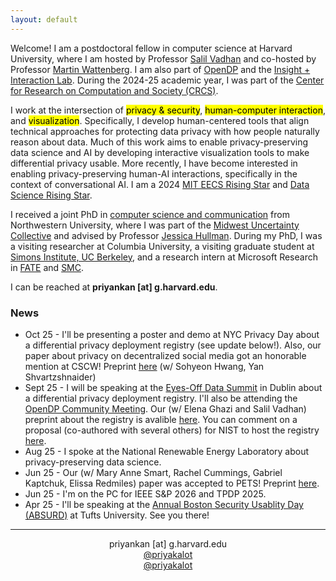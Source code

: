```yaml
---
layout: default
---
```

Welcome! I am a postdoctoral fellow in computer science at Harvard University, where I am hosted by Professor <a href="https://salil.seas.harvard.edu/" target="_blank">Salil Vadhan</a> and co-hosted by Professor <a href="https://www.bewitched.com/" target="_blank">Martin Wattenberg</a>. I am also part of <a href="https://opendp.org/" target="_blank">OpenDP</a> and the <a href="https://insight.seas.harvard.edu/" target="_blank">Insight + Interaction Lab</a>. During the 2024-25 academic year, I was part of the <a href="https://crcs.seas.harvard.edu/news/2025/05/crcs-closes-after-20-years" target="_blank">Center for Research on Computation and Society (CRCS)</a>.

I work at the intersection of <mark>privacy & security</mark>, <mark>human-computer interaction</mark>, and <mark>visualization</mark>. Specifically, I develop human-centered tools that align technical approaches for protecting data privacy with how people naturally reason about data. Much of this work aims to enable privacy-preserving data science and AI by developing interactive visualization tools to make differential privacy usable. More recently, I have become interested in enabling privacy-preserving human-AI interactions, specifically in the context of conversational AI. I am a 2024 <a href="https://risingstars-eecs.mit.edu/" target="_blank">MIT EECS Rising Star</a> and <a href="https://datascience.ucsd.edu/rising-stars-in-data-science/" target="_blank">Data Science Rising Star</a>. 

I received a joint PhD in <a href="https://tsb.northwestern.edu/" target="_blank">computer science and communication</a> from Northwestern University, where I was part of the <a href="https://mucollective.northwestern.edu/" target="_blank">Midwest Uncertainty Collective</a> and advised by Professor <a href="http://users.eecs.northwestern.edu/~jhullman/" target="_blank">Jessica Hullman</a>. During my PhD, I was a visiting researcher at Columbia University, a visiting graduate student at <a href="https://simons.berkeley.edu/programs/datadriven2022" target="_blank">Simons Institute, UC Berkeley</a>, and a research intern at Microsoft Research in <a href="https://www.microsoft.com/en-us/research/theme/fate/" target="_blank">FATE</a> and <a href="https://socialmediacollective.org/" target="_blank">SMC</a>.

I can be reached at **priyankan [at] g.harvard.edu**.

### News
* Oct 25 - I'll be presenting a poster and demo at NYC Privacy Day about a differential privacy deployment registry (see update below!). Also, our paper about privacy on decentralized social media got an honorable mention at CSCW! Preprint <a href="https://arxiv.org/pdf/2503.02150" target="_blank">here</a> (w/ Sohyeon Hwang, Yan Shvartzshnaider)
* Sept 25 - I will be speaking at the <a href="https://www.eodsummit.com/" target="_blank">Eyes-Off Data Summit</a> in Dublin about a differential privacy deployment registry. I'll also be attending the <a href="https://opendp.org/calendar_event/2025-opendp-community-meeting/" target="_blank">OpenDP Community Meeting</a>. Our (w/ Elena Ghazi and Salil Vadhan) preprint about the registry is avalible <a href="https://arxiv.org/abs/2509.13509" target="_blank">here</a>. You can comment on a proposal (co-authored with several others) for NIST to host the registry <a href="https://csrc.nist.gov/pubs/ir/8588/ipd" target="_blank">here</a>.
* Aug 25 - I spoke at the National Renewable Energy Laboratory about privacy-preserving data science.
* Jun 25 - Our (w/ Mary Anne Smart, Rachel Cummings, Gabriel Kaptchuk, Elissa Redmiles) paper was accepted to PETS! Preprint <a href="https://arxiv.org/pdf/2408.08475" target="_blank">here</a>.
* Jun 25 - I'm on the PC for IEEE S&P 2026 and TPDP 2025.
* Apr 25 - I'll be speaking at the <a href="https://absurd.cs.tufts.edu/index.html" target="_blank">Annual Boston Security Usablity Day (ABSURD)</a> at Tufts University. See you there!
<!---* Mar 25 - Our (w/ Sohyeon Hwang, Yan Shvartzshnaider) paper _Trust and Friction: Negotiating How Information Flows Through Decentralized Social Media_ has been conditionally accepted to CSCW! Preprint <a href="https://arxiv.org/pdf/2503.02150" target="_blank">here</a>.-->
<!---* * Mar 25 - Our (w/ Rachel Cummings, Shlomi Hod, Palak Jain, Gabriel Kaptchuk, Tamalika Mukherjee, Jayshree Sarathy, Jeremy Seeman) policy memo <a href="https://fas.org/publication/increasing-responsible-data-sharing-capacity-throughout-government/" target="_blank">_Increasing Responsible Data Sharing Capacity throughout Government_</a> has been published by the Day One Project (Federation of American Scientists).-->

<!---* Jan 25 - This semester I'm co-teaching <a href="https://opendp.github.io/cs208/spring2025/" target="_blank">CS 2080: Applied Privacy for Data Science</a> with Salil Vadhan and James Honaker.-->
<!---* Jan 25 - I'll be reviewing for FAccT 2025. Looking forward to reading!-->
<!---* Jan 25 - Our (w/ Jayshree Sarathy, Mary Anne Smart, Rachel Cummings, Gabriel Kaptchuk, Elissa Redmiles) workshop submission on eliciting privacy preferences from data subjects has been accepted to the AAAI Workshop on Privacy-Preserving Artificial Intelligence!-->
<!---* Jan 25 - I'm giving an invited talk at the <a href="https://encore.ucsd.edu/privacy-workshop/" target="_blank">EnCORE Workshop on Defining Holistic Private Data Science for Practice</a> at UCSD.-->
<!---* Dec 24 - I'm giving an invited talk at the Harvard CS Colloquium.-->
<!---* Dec 24 - We (w/ danah boyd, Rachel Cummings, Gabriel Kaptchuk, Sean Kross, Elissa Redmiles, Jayshree Sarathy) are looking for new and/or visiting PhD students to join us in working on application-focused statistical research on differential privacy! More info <a href="https://bit.ly/participatoryDPStudent24" target="_blank">here</a>. Please reach out with questions!-->
<!---* Nov 24 - I gave an invited talk at the <a href="https://bostondataprivacy.github.io/privacy-day.html" target="_blank">Charles River Privacy Day</a> about the value of interfaces for making differential privacy usable for data curators and analysts.-->
<!---* Nov 24 - I presented to the Policy Red Teaming Working Group (led by Sarah Radway) at the Berkman Klein Center for Internet & Society on "Policy Red Teaming for Differential Privacy."
<!---* Oct 24 - I gave an invited talk at CMU's Privacy Topics Seminar (led by Sarah Scheffler).-->
<!---* Sept 24 - New paper w/ Jessica Hullman titled <a href="https://arxiv.org/abs/2409.11680" target="_blank">_What to Consider When Considering Differential Privacy for Policy_</a> published in _Policy Insights from the Brain and Behavioral Sciences (PIBBS)_. We offer guidance to policymakers deciding whether to use differential privacy for a given context.-->
<!---* Sept 24 - I attended and spoke at the new <a href="https://privacypublicpolicy-conference.github.io/website/" target="_blank">Privacy and Public Policy Conference</a> at Georgetown University about how we might elicit privacy-accuracy preferences from data subjects. I also gave an invited talk at Georgetown's Privacy & Crypto group.-->
<!---* Aug 24 - Together with Rachel Cummings, Gabriel Kaptchuk, Elissa Redmiles, and Jayshree Sarathy, I co-organized a workshop ("DP Beyond Algorithms") on sociotechnical aspects of deploying differential privacy, as part of the <a href="https://www.iq.harvard.edu/news/2024-opendp-community-meeting-recap-and-survey" target="_blank">OpenDP Community Meeting</a>.-->


<hr>
<p align="center"><i class="fas fa-envelope"></i> priyankan [at] g.harvard.edu <br/>
<i class="fab fa-mastodon"></i> <a href="https://hci.social/@priyakalot" target="_blank">@priyakalot</a> <br/>
<i class="fab fa-twitter"></i> <a href="https://twitter.com/priyakalot" target="_blank">@priyakalot</a></p>

<!-- <img class="profile-custom" src="profile.jpeg"> -->
